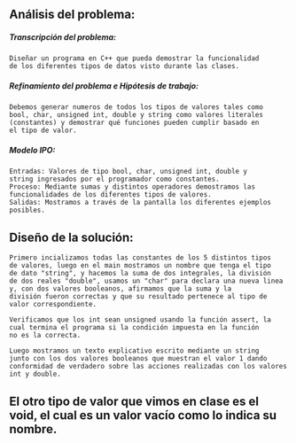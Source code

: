 ## Análisis del problema:
  
  ##### Transcripción del problema:
    Diseñar un programa en C++ que pueda demostrar la funcionalidad
    de los diferentes tipos de datos visto durante las clases.
  ##### Refinamiento del problema e Hipótesis de trabajo:
    Debemos generar numeros de todos los tipos de valores tales como
    bool, char, unsigned int, double y string como valores literales
    (constantes) y demostrar qué funciones pueden cumplir basado en 
    el tipo de valor.
  ##### Modelo IPO:
    Entradas: Valores de tipo bool, char, unsigned int, double y
    string ingresados por el programador como constantes.
    Proceso: Mediante sumas y distintos operadores demostramos las
    funcionalidades de los diferentes tipos de valores.
    Salidas: Mostramos a través de la pantalla los diferentes ejemplos
    posibles.

## Diseño de la solución:
    Primero incializamos todas las constantes de los 5 distintos tipos 
    de valores, luego en el main mostramos un nombre que tenga el tipo 
    de dato "string", y hacemos la suma de dos integrales, la división 
    de dos reales "double", usamos un "char" para declara una nueva linea
    y, con dos valores booleanos, afirmamos que la suma y la
    división fueron correctas y que su resultado pertenece al tipo de
    valor correspondiente.

    Verificamos que los int sean unsigned usando la función assert, la
    cual termina el programa si la condición impuesta en la función
    no es la correcta.

    Luego mostramos un texto explicativo escrito mediante un string
    junto con los dos valores booleanos que muestran el valor 1 dando
    conformidad de verdadero sobre las acciones realizadas con los valores
    int y double.

## El otro tipo de valor que vimos en clase es el void, el cual es un valor vacío como lo indica su nombre. 
